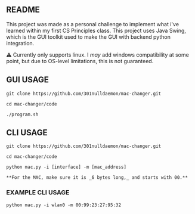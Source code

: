 ## README
This project was made as a personal challenge to implement what i've learned within my first CS Principles class. This project uses Java Swing, which is the GUI toolkit used to make the GUI with backend python integration. 

⚠️ Currently only supports linux. I _may_ add windows compatibility at some point, but due to OS-level limitations, this is not guaranteed.


## GUI USAGE
```
git clone https://github.com/301nulldaemon/mac-changer.git

cd mac-changer/code

./program.sh
```

## CLI USAGE
```
git clone https://github.com/301nulldaemon/mac-changer.git

cd mac-changer/code

python mac.py -i [interface] -m [mac_address]

**For the MAC, make sure it is _6 bytes long,_ and starts with 00.**

```
### EXAMPLE CLI USAGE
```
python mac.py -i wlan0 -m 00:99:23:27:95:32
```


